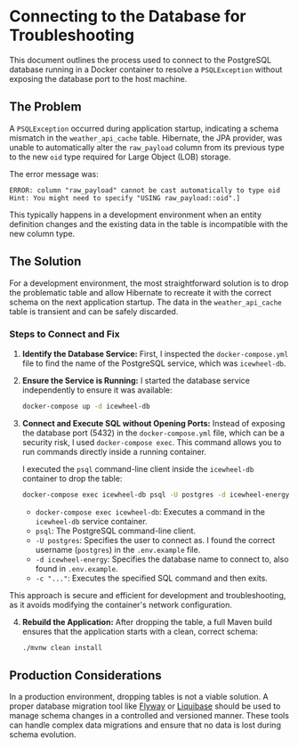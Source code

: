 # Connecting to the Database for Troubleshooting

This document outlines the process used to connect to the PostgreSQL database running in a Docker container to resolve a `PSQLException` without exposing the database port to the host machine.

## The Problem

A `PSQLException` occurred during application startup, indicating a schema mismatch in the `weather_api_cache` table. Hibernate, the JPA provider, was unable to automatically alter the `raw_payload` column from its previous type to the new `oid` type required for Large Object (LOB) storage.

The error message was:
```
ERROR: column "raw_payload" cannot be cast automatically to type oid
Hint: You might need to specify "USING raw_payload::oid".]
```

This typically happens in a development environment when an entity definition changes and the existing data in the table is incompatible with the new column type.

## The Solution

For a development environment, the most straightforward solution is to drop the problematic table and allow Hibernate to recreate it with the correct schema on the next application startup. The data in the `weather_api_cache` table is transient and can be safely discarded.

### Steps to Connect and Fix

1.  **Identify the Database Service:** First, I inspected the `docker-compose.yml` file to find the name of the PostgreSQL service, which was `icewheel-db`.

2.  **Ensure the Service is Running:** I started the database service independently to ensure it was available:
    ```bash
    docker-compose up -d icewheel-db
    ```

3.  **Connect and Execute SQL without Opening Ports:** Instead of exposing the database port (5432) in the `docker-compose.yml` file, which can be a security risk, I used `docker-compose exec`. This command allows you to run commands directly inside a running container.

    I executed the `psql` command-line client inside the `icewheel-db` container to drop the table:
    ```bash
    docker-compose exec icewheel-db psql -U postgres -d icewheel-energy -c "DROP TABLE IF EXISTS weather_api_cache;"
    ```

    -   `docker-compose exec icewheel-db`: Executes a command in the `icewheel-db` service container.
    -   `psql`: The PostgreSQL command-line client.
    -   `-U postgres`: Specifies the user to connect as. I found the correct username (`postgres`) in the `.env.example` file.
    -   `-d icewheel-energy`: Specifies the database name to connect to, also found in `.env.example`.
    -   `-c "..."`: Executes the specified SQL command and then exits.

This approach is secure and efficient for development and troubleshooting, as it avoids modifying the container's network configuration.

4.  **Rebuild the Application:** After dropping the table, a full Maven build ensures that the application starts with a clean, correct schema:
    ```bash
    ./mvnw clean install
    ```

## Production Considerations

In a production environment, dropping tables is not a viable solution. A proper database migration tool like [Flyway](https://flywaydb.org/) or [Liquibase](https://www.liquibase.org/) should be used to manage schema changes in a controlled and versioned manner. These tools can handle complex data migrations and ensure that no data is lost during schema evolution.
